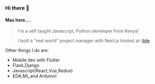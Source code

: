 ### Hi there 👋
#### Max here....

> I'm a self taught Javascript, Python developer from Kenya!

> I built a "real world" project manager with Next.js hosted at: [tide](https://tide.vercel.app/)

Other things I do are:
- Mobile  dev with Flutter
- Flask,Django
- Javascript(React,Vue,Redux)
- EDA,ML,and Arduino!

